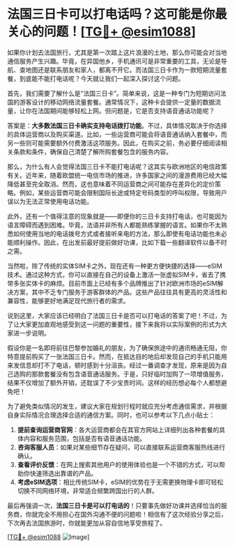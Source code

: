# 法国三日卡可以打电话吗？这可能是你最关心的问题！[[TG💪+ @esim1088](https://t.me/s/esim1088)]

如果你计划去法国旅行，尤其是第一次踏上这片浪漫的土地，那么你可能会对当地通信服务产生兴趣。毕竟，在异国他乡，手机通讯可是非常重要的工具，无论是导航、查地图还是联系朋友和家人，都离不开它。而法国三日卡作为一款短期流量套餐，到底能不能打电话呢？今天就让我们一起深入探讨这个问题。

首先，我们需要了解什么是“法国三日卡”。简单来说，这是一种专门为短期访问法国的游客设计的移动网络流量套餐。通常情况下，这种卡会提供一定量的数据流量，让你在法国期间能够轻松上网。但问题是，它是否支持语音通话功能呢？

答案是：**大多数法国三日卡确实支持电话拨打功能**。不过，具体情况取决于你选择的具体运营商以及购买渠道。比如，一些运营商可能会将语音通话纳入套餐中，而另一些则可能需要额外付费激活这项服务。因此，在购买之前，务必要仔细阅读相关条款和条件，确保自己清楚了解所购套餐包含的服务内容。

那么，为什么有人会觉得法国三日卡不能打电话呢？这其实与欧洲地区的电信政策有关。近年来，随着欧盟统一电信市场的推进，许多国家之间的漫游费用已经大幅降低甚至完全取消。然而，这也意味着不同运营商之间可能存在差异化的定价策略。例如，某些运营商可能会限制国际长途或特定号码类型的呼叫权限，导致用户误以为无法正常使用电话功能。

此外，还有一个值得注意的现象就是——即便你的三日卡支持打电话，也可能因为语言障碍而遇到困难。毕竟，法语并非所有人都能熟练掌握的语言。如果你不太熟悉如何使用当地的电话拨号方式或者接听来电的方法，那么即使有电话功能也未必能顺利操作。因此，在出发前最好提前做好功课，比如下载一些翻译软件以备不时之需。

当然啦，除了传统的实体SIM卡之外，现在还有一种更方便快捷的选择——eSIM技术。通过这种方式，你可以直接在自己的设备上激活一张虚拟SIM卡，省去了携带多张实体卡的麻烦。目前市面上已经有多个品牌推出了针对欧洲市场的eSIM解决方案，其中不乏专门服务于游客群体的产品。这些产品往往具有更高的灵活性和兼容性，能够更好地满足现代旅行者的需求。

说到这里，大家应该已经明白了法国三日卡是否可以打电话的答案了吧！不过，为了让大家更加直观地感受到这一问题的重要性，接下来我将以实际案例的形式为大家进一步说明。

假设你是一名即将前往巴黎参加婚礼的朋友，为了确保旅途中的通讯畅通无阻，你特意提前购买了一张法国三日卡。然而，在抵达目的地后却发现自己的手机只能用来发信息却打不了电话，顿时感到十分沮丧。经过一番调查才发现，原来是因为自己选购的那款套餐没有包含语音通话服务。于是，只好临时加购了一项增值服务，结果不仅增加了额外开销，还耽误了不少宝贵时间。这样的经历想必每个人都想避免吧！

为了避免类似情况的发生，建议大家在规划行程时就应充分考虑通信需求，并根据自身实际情况合理选择合适的通信方案。同时，也可以参考以下几点小贴士：

1. **提前查询运营商官网**：各大运营商都会在其官方网站上详细列出各种套餐的具体内容和服务范围，包括是否有语音通话功能。
2. **咨询客服人员**：如果对某些细节存在疑问，可以直接联系运营商客服热线进行确认。
3. **查看评价反馈**：在网上搜索其他用户的使用体验也是一个不错的方式，可以帮助你快速筛选出靠谱的产品。
4. **考虑eSIM选项**：相比传统SIM卡，eSIM的优势在于无需更换物理卡即可轻松切换不同网络环境，非常适合频繁跨国出行的人群。

最后再强调一次，**法国三日卡是可以打电话的**！只要事先做好功课并选择恰当的服务商，你就完全不用担心在国外沟通不便的问题啦！相信有了这次经验分享之后，下次再去法国旅游时，你就能更加从容自信地享受旅程了。

[[TG💪+ @esim1088](https://t.me/s/esim1088) ![Image](https://i.postimg.cc/4NQfJmqS/Snipaste-2025-05-13-00-14-12.png)]